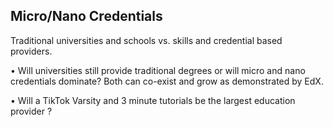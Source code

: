 ## Micro/Nano Credentials

Traditional universities and schools vs. skills and credential based providers.

•	Will universities still provide traditional degrees or will micro and nano credentials dominate? Both can co-exist and grow as demonstrated by EdX.

•	Will a TikTok Varsity and 3 minute tutorials be the largest education provider ?  
